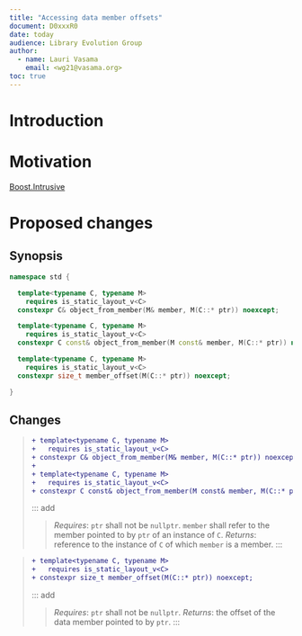 ```yaml
---
title: "Accessing data member offsets"
document: D0xxxR0
date: today
audience: Library Evolution Group
author:
  - name: Lauri Vasama
    email: <wg21@vasama.org>
toc: true
---
```


# Introduction



# Motivation



[Boost.Intrusive](https://github.com/boostorg/intrusive/blob/boost-1.74.0/include/boost/intrusive/detail/parent_from_member.hpp)


# Proposed changes

## Synopsis

```cpp
namespace std {

  template<typename C, typename M>
    requires is_static_layout_v<C>
  constexpr C& object_from_member(M& member, M(C::* ptr)) noexcept;

  template<typename C, typename M>
    requires is_static_layout_v<C>
  constexpr C const& object_from_member(M const& member, M(C::* ptr)) noexcept;

  template<typename C, typename M>
    requires is_static_layout_v<C>
  constexpr size_t member_offset(M(C::* ptr)) noexcept;

}
```

## Changes

> ```diff
> + template<typename C, typename M>
> +   requires is_static_layout_v<C>
> + constexpr C& object_from_member(M& member, M(C::* ptr)) noexcept;
> +
> + template<typename C, typename M>
> +   requires is_static_layout_v<C>
> + constexpr C const& object_from_member(M const& member, M(C::* ptr)) noexcept;
> ```
> ::: add
>> _Requires_: `ptr` shall not be `nullptr`. `member` shall refer to the member pointed to by `ptr` of an instance of `C`.
>> _Returns_: reference to the instance of `C` of which `member` is a member.
> :::

> ```diff
> + template<typename C, typename M>
> +   requires is_static_layout_v<C>
> + constexpr size_t member_offset(M(C::* ptr)) noexcept;
> ```
> ::: add
>> _Requires_: `ptr` shall not be `nullptr`.
>> _Returns_: the offset of the data member pointed to by `ptr`.
> :::
